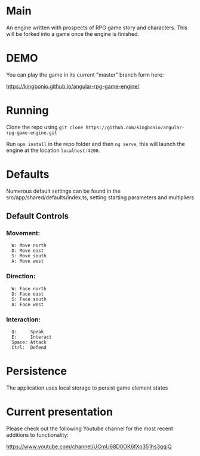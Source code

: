 # Main

An engine written with prospects of RPG game story and characters. This will be forked into a game once the engine is finished.

# DEMO

You can play the game in its current "master" branch form here:

https://kingbonio.github.io/angular-rpg-game-engine/


# Running

Clone the repo using `git clone https://github.com/kingbonio/angular-rpg-game-engine.git`

Run `npm install` in the repo folder and then `ng serve`, this will launch the engine at the location `localhost:4200`.


# Defaults

Numerous default settings can be found in the src/app/shared/defaults/index.ts, setting starting parameters and multipliers

## Default Controls

### Movement:

      W: Move north
      D: Move east
      S: Move south
      A: Move west

### Direction:

      W: Face north
      D: Face east
      S: Face south
      A: Face west

### Interaction:

      Q:     Speak
      E:     Interact
      Space: Attack
      Ctrl:  Defend


# Persistence

The application uses local storage to persist game element states


# Current presentation

Please check out the following Youtube channel for the most recent additions to functionality:

https://www.youtube.com/channel/UCmU68D0OK6fXo351hs3qqjQ
